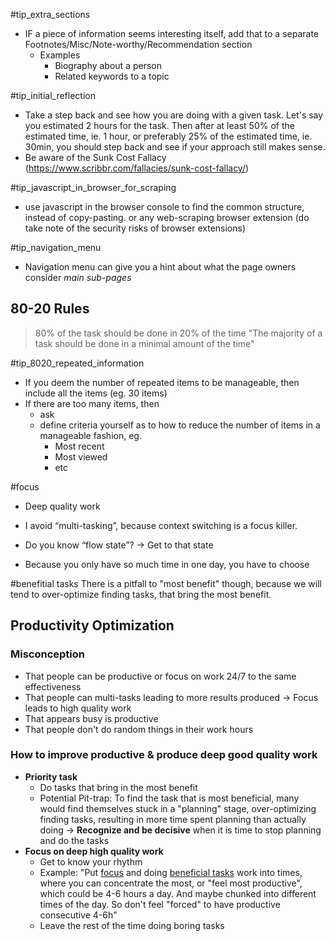 
#tip_extra_sections
- IF a piece of information seems interesting itself, add that to a separate Footnotes/Misc/Note-worthy/Recommendation section
	- Examples
		- Biography about a person
		- Related keywords to a topic

#tip_initial_reflection
- Take a step back and see how you are doing with a given task. 
  Let's say you estimated 2 hours for the task.
  Then after at least 50% of the estimated time, ie. 1 hour, or preferably 25% of the estimated time, ie. 30min, you should step back and see if your approach still makes sense.
- Be aware of the Sunk Cost Fallacy (https://www.scribbr.com/fallacies/sunk-cost-fallacy/)

#tip_javascript_in_browser_for_scraping
- use javascript in the browser console to find the common structure, instead of copy-pasting. or any web-scraping browser extension (do take note of the security risks of browser extensions)

#tip_navigation_menu
- Navigation menu can give you a hint about what the page owners consider *main sub-pages*

## 80-20 Rules
> 80% of the task should be done in 20% of the time
> "The majority of a task should be done in a minimal amount of the time"

#tip_8020_repeated_information
- If you deem the number of repeated items to be manageable, then include all the items (eg. 30 items)
- If there are too many items, then
	- ask
	- define criteria yourself as to how to reduce the number of items in a manageable fashion, eg.
		- Most recent
		- Most viewed
		- etc

#focus 
* Deep quality work

* I avoid “multi-tasking”, because context switching is a focus killer.
* Do you know “flow state”? &rarr; Get to that state

* Because you only have so much time in one day, you have to choose

#benefitial tasks
There is a pitfall to "most benefit" though, because we will tend to over-optimize finding tasks, that bring the most benefit.

## Productivity Optimization
### Misconception
* That people can be productive or focus on work 24/7 to the same effectiveness
* That people can multi-tasks leading to more results produced &rarr; Focus leads to high quality work 
* That appears busy is productive
* That people don't do random things in their work hours

### How to improve productive & produce deep good quality work
* **Priority task**
  * Do tasks that bring in the most benefit
  * Potential Pit-trap: To find the task that is most beneficial, many would find themselves stuck in a "planning" stage, over-optimizing finding tasks, resulting in more time spent planning than actually doing
   &rarr; **Recognize and be decisive** when it is time to stop planning and do the tasks 
* **Focus on deep high quality work**
  * Get to know your rhythm 
  * Example: "Put [focus](#focus) and doing [beneficial tasks](#benefitial-tasks) work into times, where you can concentrate the most, or "feel most productive", which could be 4-6 hours a day. And maybe chunked into different times of the day.
So don't feel "forced" to have productive consecutive 4-6h"
  * Leave the rest of the time doing boring tasks